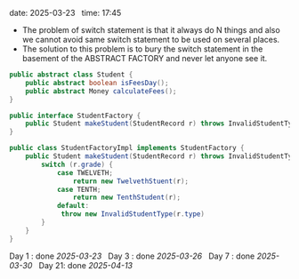 date: 2025-03-23  
time: 17:45  

- The problem of switch statement is that it always do N things and also we cannot avoid  same switch statement to be used on several places.
- The solution  to this problem is to bury the switch statement in the basement of the ABSTRACT FACTORY and never let anyone see it.

```java
public abstract class Student {
	public abstract boolean isFeesDay();
	public abstract Money calculateFees();
}

```

```java
public interface StudentFactory {
	public Student makeStudent(StudentRecord r) throws InvalidStudentType;
}
```

```java
public class StudentFactoryImpl implements StudentFactory {
	public Student makeStudent(StudentRecord r) throws InvalidStudentType {
		switch (r.grade) {
			case TWELVETH;
				return new TwelvethStuent(r);
			case TENTH;
				return new TenthStudent(r);
			default:
			 throw new InvalidStudentType(r.type)
		}
	}
}
```
Day 1 : done *2025-03-23*  
Day 3 : done *2025-03-26*  
Day 7 : done *2025-03-30*  
Day 21: done *2025-04-13*
